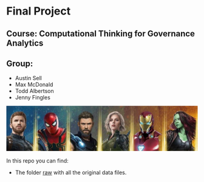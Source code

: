 # Final Project
## Course: Computational Thinking for Governance Analytics

## Group: 

* Austin Sell
* Max McDonald
* Todd Albertson
* Jenny Fingles

<center>
<img src="https://github.com/EvansDataScience/basicFinal_CompThink/raw/master/groupPic.png" width="800">
</center>

In this repo you can find:

* The folder [raw](https://github.com/arsell/599-Project/tree/master/raw) with all the original data files.
